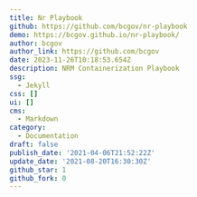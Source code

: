 ```yaml
---
title: Nr Playbook
github: https://github.com/bcgov/nr-playbook
demo: https://bcgov.github.io/nr-playbook/
author: bcgov
author_link: https://github.com/bcgov
date: 2023-11-26T10:18:53.654Z
description: NRM Containerization Playbook
ssg:
  - Jekyll
css: []
ui: []
cms:
  - Markdown
category:
  - Documentation
draft: false
publish_date: '2021-04-06T21:52:22Z'
update_date: '2021-08-20T16:30:30Z'
github_star: 1
github_fork: 0
---
```

